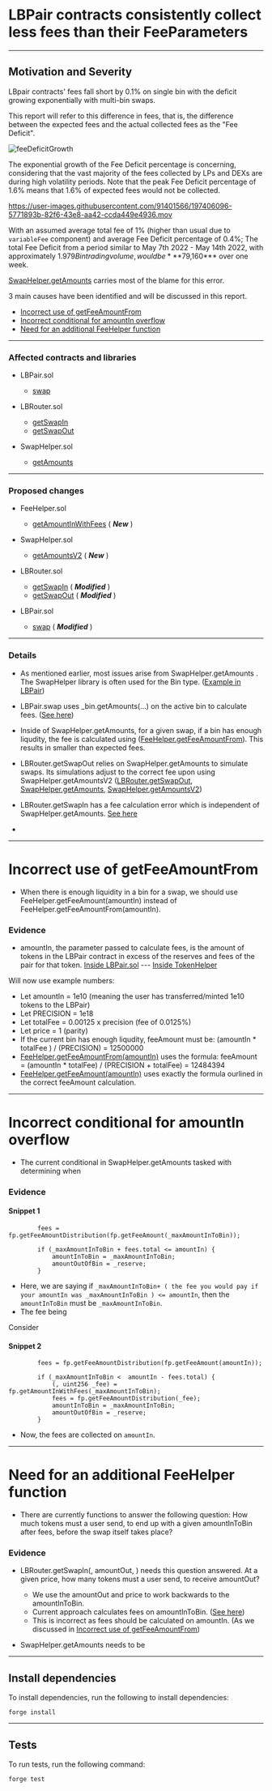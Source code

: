# LBPair contracts consistently collect less fees than their FeeParameters

---
## Motivation and Severity 
LBpair contracts' fees fall short by 0.1% on single bin with the deficit growing exponentially with multi-bin swaps.


This report will refer to this difference in fees, that is, the difference between the expected fees and the actual collected fees as the "Fee Deficit".


![feeDeficitGrowth](https://user-images.githubusercontent.com/91401566/197405701-e6df80c4-dcdf-44f5-9fd2-74ef1c66b954.png)

The exponential growth of the Fee Deficit percentage is concerning, considering that the vast majority of the fees collected
by LPs and DEXs are during high volatility periods.
Note that the peak Fee Deficit percentage of 1.6% means that 1.6% of expected fees would not be collected.




https://user-images.githubusercontent.com/91401566/197406096-5771893b-82f6-43e8-aa42-ccda449e4936.mov

With an assumed average total fee of 1% (higher than usual due to ```variableFee``` component) and average Fee Deficit percentage of 0.4%;
The total Fee Deficit from a period similar to May 7th 2022 - May 14th 2022, with approximately $1.979B in trading volume, would be ***$79,160*** over one week.




[SwapHelper.getAmounts](https://github.com/code-423n4/2022-10-traderjoe/blob/79f25d48b907f9d0379dd803fc2abc9c5f57db93/src/libraries/SwapHelper.sol#L59-L65) carries most of the blame for this error.


3 main causes have been identified and will be discussed in this report.
- [Incorrect use of getFeeAmountFrom](#incorrect-use-of-getfeeamountfrom)
- [Incorrect conditional for amountIn overflow](#incorrect-conditional-for-amountin-overflow)
- [Need for an additional FeeHelper function](#need-for-an-additional-feehelper-function)


--- 



### Affected contracts and libraries

- LBPair.sol
  - [swap](https://github.com/sha256yan/incorrect-fee/blob/dc355df9ee61a41185dedd7017063fc508584f24/src/LBPair.sol#L304-L330)

- LBRouter.sol
  - [getSwapIn](https://github.com/sha256yan/incorrect-fee/blob/899b2318b7d368dbb938a0f1b56748eb0ac3442a/src/LBRouter.sol#L124-L125)
  - [getSwapOut](https://github.com/sha256yan/incorrect-fee/blob/899b2318b7d368dbb938a0f1b56748eb0ac3442a/src/LBRouter.sol#L168-L169)

- SwapHelper.sol
  - [getAmounts](https://github.com/code-423n4/2022-10-traderjoe/blob/79f25d48b907f9d0379dd803fc2abc9c5f57db93/src/libraries/SwapHelper.sol#L59-L65)


---

### Proposed changes

- FeeHelper.sol
  - [getAmountInWithFees](https://github.com/sha256yan/incorrect-fee/blob/899b2318b7d368dbb938a0f1b56748eb0ac3442a/src/libraries/FeeHelper.sol#L164-L173) ( ***New*** )


- SwapHelper.sol
  - [getAmountsV2](https://github.com/sha256yan/incorrect-fee/blob/348b00988d377d96c9ad64917413524815739884/src/libraries/SwapHelper.sol#L118-L126) ( ***New*** )

- LBRouter.sol
  - [getSwapIn](https://github.com/sha256yan/incorrect-fee/blob/716cddf2583da86674376cb5346bf46b701b242c/test/mocks/correctFee/LBRouterV2.sol#L124-L125) ( ***Modified*** )
  - [getSwapOut](https://github.com/sha256yan/incorrect-fee/blob/c1719b8429c7d25e4e12fc4632842285a2eaaf8b/test/mocks/correctFee/LBRouterV2.sol#L168-L169) ( ***Modified*** )

- LBPair.sol
  - [swap](https://github.com/sha256yan/incorrect-fee/blob/348b00988d377d96c9ad64917413524815739884/test/mocks/correctFee/LBPair.sol#L332-L333)  ( ***Modified*** )

---

### Details
- As mentioned earlier, most issues arise from SwapHelper.getAmounts . The SwapHelper library is often used for the Bin type. ([Example in LBPair](https://github.com/sha256yan/incorrect-fee/blob/dc355df9ee61a41185dedd7017063fc508584f24/src/LBPair.sol#L36))
- LBPair.swap uses _bin.getAmounts(...) on the active bin to calculate fees. ([See here](https://github.com/sha256yan/incorrect-fee/blob/dc355df9ee61a41185dedd7017063fc508584f24/src/LBPair.sol#L329-L330))
- Inside of SwapHelper.getAmounts, for a given swap, if a bin has enough liqudity, the fee is calculated using ([FeeHelper.getFeeAmountFrom](https://github.com/code-423n4/2022-10-traderjoe/blob/79f25d48b907f9d0379dd803fc2abc9c5f57db93/src/libraries/SwapHelper.sol#L65)). This results in smaller than expected fees.

- LBRouter.getSwapOut relies on SwapHelper.getAmounts to simulate swaps. Its simulations adjust to the correct fee upon using SwapHelper.getAmountsV2 ([LBRouter.getSwapOut](https://github.com/sha256yan/incorrect-fee/blob/899b2318b7d368dbb938a0f1b56748eb0ac3442a/src/LBRouter.sol#L124-L125), [SwapHelper.getAmounts](), [SwapHelper.getAmountsV2]())
- LBRouter.getSwapIn has a fee calculation error which is independent of SwapHelper.getAmounts. [See here](https://github.com/sha256yan/incorrect-fee/blob/899b2318b7d368dbb938a0f1b56748eb0ac3442a/src/LBRouter.sol#L168-L169)
- 


---


# Incorrect use of getFeeAmountFrom
- When there is enough liquidity in a bin for a swap, we should use FeeHelper.getFeeAmount(amountIn) instead of FeeHelper.getFeeAmountFrom(amountIn).

### Evidence
- amountIn, the parameter passed to calculate fees, is the amount of tokens in the LBPair contract in excess of the reserves and fees of the pair for that token. [Inside LBPair.sol](https://github.com/sha256yan/incorrect-fee/blob/1396f6c07ae91bfe5833fd629357983432a97f8b/src/LBPair.sol#L312-L314) --- [Inside TokenHelper](https://github.com/sha256yan/incorrect-fee/blob/1396f6c07ae91bfe5833fd629357983432a97f8b/src/libraries/TokenHelper.sol#L59-L69)


Will now use example numbers:
- Let amountIn = 1e10 (meaning the user has transferred/minted 1e10 tokens to the LBPair)
- Let PRECISION = 1e18
- Let totalFee =  0.00125 x precision (fee of 0.0125%)
- Let price = 1 (parity)
- If the current bin has enough liqudity, feeAmount must be: (amountIn * totalFee ) / (PRECISION) = 12500000 
- [FeeHelper.getFeeAmountFrom(amountIn)](https://github.com/sha256yan/incorrect-fee/blob/1396f6c07ae91bfe5833fd629357983432a97f8b/src/libraries/FeeHelper.sol#L124-L126) uses the formula: feeAmount = (amountIn * totalFee) / (PRECISION + totalFee) = 12484394
- [FeeHelper.getFeeAmount(amountIn)](https://github.com/sha256yan/incorrect-fee/blob/1396f6c07ae91bfe5833fd629357983432a97f8b/src/libraries/FeeHelper.sol#L116-L118) uses exactly the formula ourlined in the correct feeAmount calculation.


---


# Incorrect conditional for amountIn overflow
- The current conditional in SwapHelper.getAmounts tasked with determining when 

### Evidence
#### Snippet 1

```
        fees = fp.getFeeAmountDistribution(fp.getFeeAmount(_maxAmountInToBin));

        if (_maxAmountInToBin + fees.total <= amountIn) {
            amountInToBin = _maxAmountInToBin;
            amountOutOfBin = _reserve;
        }
```
- Here, we are saying if ```_maxAmountInToBin+ ( the fee you would pay if your amountIn was _maxAmountInToBin ) <= amountIn```, then the ```amountInToBin``` must be ```_maxAmountInToBin```.
- The fee being 

Consider
#### Snippet 2
```
        fees = fp.getFeeAmountDistribution(fp.getFeeAmount(amountIn));

        if (_maxAmountInToBin <  amountIn - fees.total) {
            (, uint256 _fee) = fp.getAmountInWithFees(_maxAmountInToBin);
            fees = fp.getFeeAmountDistribution(_fee);
            amountInToBin = _maxAmountInToBin;
            amountOutOfBin = _reserve;
        }
```
- Now, the fees are collected on ```amountIn```.



---




# Need for an additional FeeHelper function
- There are currently functions to answer the following question: How much tokens must a user send, to end up with a given amountInToBin after fees, before the swap itself takes place?

### Evidence
- LBRouter.getSwapIn(, amountOut, ) needs this question answered. At a given price, how many tokens must a user send, to receive amountOut?
  - We use the amountOut and price to work backwards to the amountInToBin.
  - Current approach calculates fees on amountInToBin. ([See here](https://github.com/sha256yan/incorrect-fee/blob/899b2318b7d368dbb938a0f1b56748eb0ac3442a/src/LBRouter.sol#L124-L125))
  - This is incorrect as fees should be calculated on amountIn. (As we discussed in [Incorrect use of getFeeAmountFrom](#incorrect-use-of-getfeeamountfrom))


- SwapHelper.getAmounts needs to be 


---


## Install dependencies

To install dependencies, run the following to install dependencies:

```
forge install
```

___

## Tests

To run tests, run the following command:

```
forge test
```
